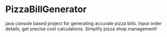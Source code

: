 # PizzaBillGenerator
java console based project for generating accurate pizza bills. Input order details, get precise cost calculations. Simplify pizza shop management!
